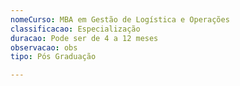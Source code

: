 ```yaml
---
nomeCurso: MBA em Gestão de Logística e Operações
classificacao: Especialização
duracao: Pode ser de 4 a 12 meses
observacao: obs
tipo: Pós Graduação

---
```


